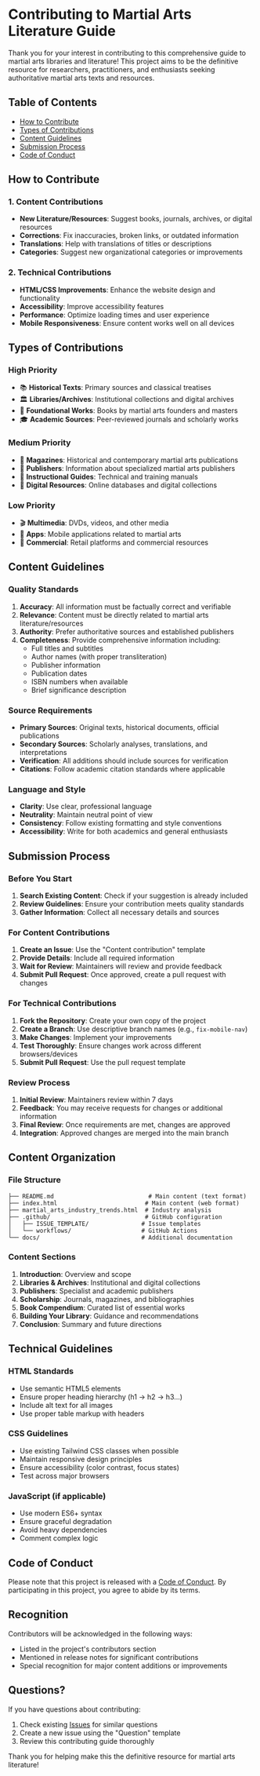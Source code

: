 # Contributing to Martial Arts Literature Guide

Thank you for your interest in contributing to this comprehensive guide to martial arts libraries and literature! This project aims to be the definitive resource for researchers, practitioners, and enthusiasts seeking authoritative martial arts texts and resources.

## Table of Contents
- [How to Contribute](#how-to-contribute)
- [Types of Contributions](#types-of-contributions)
- [Content Guidelines](#content-guidelines)
- [Submission Process](#submission-process)
- [Code of Conduct](#code-of-conduct)

## How to Contribute

### 1. Content Contributions
- **New Literature/Resources**: Suggest books, journals, archives, or digital resources
- **Corrections**: Fix inaccuracies, broken links, or outdated information
- **Translations**: Help with translations of titles or descriptions
- **Categories**: Suggest new organizational categories or improvements

### 2. Technical Contributions
- **HTML/CSS Improvements**: Enhance the website design and functionality
- **Accessibility**: Improve accessibility features
- **Performance**: Optimize loading times and user experience
- **Mobile Responsiveness**: Ensure content works well on all devices

## Types of Contributions

### High Priority
- 📚 **Historical Texts**: Primary sources and classical treatises
- 🏛️ **Libraries/Archives**: Institutional collections and digital archives
- 📖 **Foundational Works**: Books by martial arts founders and masters
- 🎓 **Academic Sources**: Peer-reviewed journals and scholarly works

### Medium Priority
- 📰 **Magazines**: Historical and contemporary martial arts publications
- 🏢 **Publishers**: Information about specialized martial arts publishers
- 📝 **Instructional Guides**: Technical and training manuals
- 🔗 **Digital Resources**: Online databases and digital collections

### Low Priority
- 🎬 **Multimedia**: DVDs, videos, and other media
- 📱 **Apps**: Mobile applications related to martial arts
- 🛒 **Commercial**: Retail platforms and commercial resources

## Content Guidelines

### Quality Standards
1. **Accuracy**: All information must be factually correct and verifiable
2. **Relevance**: Content must be directly related to martial arts literature/resources
3. **Authority**: Prefer authoritative sources and established publishers
4. **Completeness**: Provide comprehensive information including:
   - Full titles and subtitles
   - Author names (with proper transliteration)
   - Publisher information
   - Publication dates
   - ISBN numbers when available
   - Brief significance description

### Source Requirements
- **Primary Sources**: Original texts, historical documents, official publications
- **Secondary Sources**: Scholarly analyses, translations, and interpretations
- **Verification**: All additions should include sources for verification
- **Citations**: Follow academic citation standards where applicable

### Language and Style
- **Clarity**: Use clear, professional language
- **Neutrality**: Maintain neutral point of view
- **Consistency**: Follow existing formatting and style conventions
- **Accessibility**: Write for both academics and general enthusiasts

## Submission Process

### Before You Start
1. **Search Existing Content**: Check if your suggestion is already included
2. **Review Guidelines**: Ensure your contribution meets quality standards
3. **Gather Information**: Collect all necessary details and sources

### For Content Contributions
1. **Create an Issue**: Use the "Content contribution" template
2. **Provide Details**: Include all required information
3. **Wait for Review**: Maintainers will review and provide feedback
4. **Submit Pull Request**: Once approved, create a pull request with changes

### For Technical Contributions
1. **Fork the Repository**: Create your own copy of the project
2. **Create a Branch**: Use descriptive branch names (e.g., `fix-mobile-nav`)
3. **Make Changes**: Implement your improvements
4. **Test Thoroughly**: Ensure changes work across different browsers/devices
5. **Submit Pull Request**: Use the pull request template

### Review Process
1. **Initial Review**: Maintainers review within 7 days
2. **Feedback**: You may receive requests for changes or additional information
3. **Final Review**: Once requirements are met, changes are approved
4. **Integration**: Approved changes are merged into the main branch

## Content Organization

### File Structure
```
├── README.md                           # Main content (text format)
├── index.html                         # Main content (web format)
├── martial_arts_industry_trends.html  # Industry analysis
├── .github/                           # GitHub configuration
│   ├── ISSUE_TEMPLATE/               # Issue templates
│   └── workflows/                    # GitHub Actions
└── docs/                             # Additional documentation
```

### Content Sections
1. **Introduction**: Overview and scope
2. **Libraries & Archives**: Institutional and digital collections
3. **Publishers**: Specialist and academic publishers
4. **Scholarship**: Journals, magazines, and bibliographies
5. **Book Compendium**: Curated list of essential works
6. **Building Your Library**: Guidance and recommendations
7. **Conclusion**: Summary and future directions

## Technical Guidelines

### HTML Standards
- Use semantic HTML5 elements
- Ensure proper heading hierarchy (h1 → h2 → h3...)
- Include alt text for all images
- Use proper table markup with headers

### CSS Guidelines
- Use existing Tailwind CSS classes when possible
- Maintain responsive design principles
- Ensure accessibility (color contrast, focus states)
- Test across major browsers

### JavaScript (if applicable)
- Use modern ES6+ syntax
- Ensure graceful degradation
- Avoid heavy dependencies
- Comment complex logic

## Code of Conduct

Please note that this project is released with a [Code of Conduct](CODE_OF_CONDUCT.md). By participating in this project, you agree to abide by its terms.

## Recognition

Contributors will be acknowledged in the following ways:
- Listed in the project's contributors section
- Mentioned in release notes for significant contributions
- Special recognition for major content additions or improvements

## Questions?

If you have questions about contributing:
1. Check existing [Issues](../../issues) for similar questions
2. Create a new issue using the "Question" template
3. Review this contributing guide thoroughly

Thank you for helping make this the definitive resource for martial arts literature!